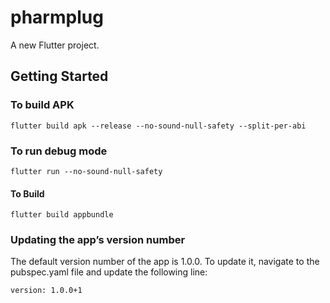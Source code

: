 # pharmplug

A new Flutter project.

## Getting Started
### To build APK

```shell
flutter build apk --release --no-sound-null-safety --split-per-abi
```

### To run debug mode
```shell
flutter run --no-sound-null-safety 
```

#### To Build
```shell
flutter build appbundle
```

### Updating the app’s version number
The default version number of the app is 1.0.0. To update it, navigate to the pubspec.yaml file and update the following line:
```shell
version: 1.0.0+1
```
